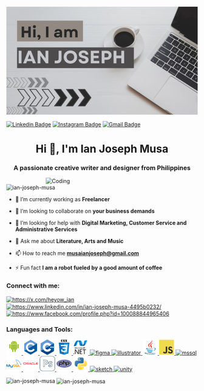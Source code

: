 ![Header image](https://raw.githubusercontent.com/maccooiiiii/maccooiiiii/master/Assets/GITHUB_BANNER.jpg)


[![Linkedin Badge](https://img.shields.io/badge/-LinkedIn-blue?style=flat-square&logo=Linkedin&logoColor=white&link=https://www.linkedin.com/in/ian-joseph-musa-4495b0232/)](https://www.linkedin.com/in/ian-joseph-musa-4495b0232/)
[![Instagram Badge](https://img.shields.io/badge/-Instagram-e4405f?style=flat-square&logo=Instagram&logoColor=white&link=https://www.instagram.com/silenced_sonata/)](https://www.instagram.com/silenced_sonata/)
[![Gmail Badge](https://img.shields.io/badge/-Gmail-d14836?style=flat-square&logo=Gmail&logoColor=white&link=mail@musaianjoseph@gmail.com)](mailto:mail@musaianjoseph@gmail.com)



<h1 align="center">Hi 👋, I'm Ian Joseph Musa</h1>
<h3 align="center">A passionate creative writer and designer from Philippines</h3>
<img align="right" alt="Coding" width="400" src="https://cdn.dribbble.com/users/729829/screenshots/2712522/galshir.gif">

<p align="left"> <img src="https://komarev.com/ghpvc/?username=maccooiiiii&label=Profile%20views&color=0e75b6&style=flat" alt="ian-joseph-musa" /> </p>

- 🔭 I’m currently working as **Freelancer**

- 👯 I’m looking to collaborate on **your business demands**

- 🤝 I’m looking for help with **Digital Marketing, Customer Service and Administrative Services**

- 💬 Ask me about **Literature, Arts and Music**

- 📫 How to reach me **musaianjoseph@gmail.com**

- ⚡ Fun fact **I am a robot fueled by a good amount of coffee**

<h3 align="left">Connect with me:</h3>
<p align="left">
<a href="https://twitter.com/https://x.com/heyow_ian" target="blank"><img align="center" src="https://raw.githubusercontent.com/rahuldkjain/github-profile-readme-generator/master/src/images/icons/Social/twitter.svg" alt="https://x.com/heyow_ian" height="30" width="40" /></a>
<a href="https://linkedin.com/in/https://www.linkedin.com/in/ian-joseph-musa-4495b0232/" target="blank"><img align="center" src="https://raw.githubusercontent.com/rahuldkjain/github-profile-readme-generator/master/src/images/icons/Social/linked-in-alt.svg" alt="https://www.linkedin.com/in/ian-joseph-musa-4495b0232/" height="30" width="40" /></a>
<a href="https://fb.com/https://www.facebook.com/jooosefabraham/" target="blank"><img align="center" src="https://raw.githubusercontent.com/rahuldkjain/github-profile-readme-generator/master/src/images/icons/Social/facebook.svg" alt="https://www.facebook.com/profile.php?id=100088844965406" height="30" width="40" /></a>
</p>

<h3 align="left">Languages and Tools:</h3>
<p align="left"> <a href="https://developer.android.com" target="_blank" rel="noreferrer"> <img src="https://raw.githubusercontent.com/devicons/devicon/master/icons/android/android-original-wordmark.svg" alt="android" width="40" height="40"/> </a> <a href="https://www.cprogramming.com/" target="_blank" rel="noreferrer"> <img src="https://raw.githubusercontent.com/devicons/devicon/master/icons/c/c-original.svg" alt="c" width="40" height="40"/> </a> <a href="https://www.w3schools.com/cpp/" target="_blank" rel="noreferrer"> <img src="https://raw.githubusercontent.com/devicons/devicon/master/icons/cplusplus/cplusplus-original.svg" alt="cplusplus" width="40" height="40"/> </a> <a href="https://www.w3schools.com/css/" target="_blank" rel="noreferrer"> <img src="https://raw.githubusercontent.com/devicons/devicon/master/icons/css3/css3-original-wordmark.svg" alt="css3" width="40" height="40"/> </a> <a href="https://dotnet.microsoft.com/" target="_blank" rel="noreferrer"> <img src="https://raw.githubusercontent.com/devicons/devicon/master/icons/dot-net/dot-net-original-wordmark.svg" alt="dotnet" width="40" height="40"/> </a> <a href="https://www.figma.com/" target="_blank" rel="noreferrer"> <img src="https://www.vectorlogo.zone/logos/figma/figma-icon.svg" alt="figma" width="40" height="40"/> </a> <a href="https://www.adobe.com/in/products/illustrator.html" target="_blank" rel="noreferrer"> <img src="https://www.vectorlogo.zone/logos/adobe_illustrator/adobe_illustrator-icon.svg" alt="illustrator" width="40" height="40"/> </a> <a href="https://www.java.com" target="_blank" rel="noreferrer"> <img src="https://raw.githubusercontent.com/devicons/devicon/master/icons/java/java-original.svg" alt="java" width="40" height="40"/> </a> <a href="https://developer.mozilla.org/en-US/docs/Web/JavaScript" target="_blank" rel="noreferrer"> <img src="https://raw.githubusercontent.com/devicons/devicon/master/icons/javascript/javascript-original.svg" alt="javascript" width="40" height="40"/> </a> <a href="https://www.microsoft.com/en-us/sql-server" target="_blank" rel="noreferrer"> <img src="https://www.svgrepo.com/show/303229/microsoft-sql-server-logo.svg" alt="mssql" width="40" height="40"/> </a> <a href="https://www.mysql.com/" target="_blank" rel="noreferrer"> <img src="https://raw.githubusercontent.com/devicons/devicon/master/icons/mysql/mysql-original-wordmark.svg" alt="mysql" width="40" height="40"/> </a> <a href="https://www.oracle.com/" target="_blank" rel="noreferrer"> <img src="https://raw.githubusercontent.com/devicons/devicon/master/icons/oracle/oracle-original.svg" alt="oracle" width="40" height="40"/> </a> <a href="https://www.photoshop.com/en" target="_blank" rel="noreferrer"> <img src="https://raw.githubusercontent.com/devicons/devicon/master/icons/photoshop/photoshop-line.svg" alt="photoshop" width="40" height="40"/> </a> <a href="https://www.php.net" target="_blank" rel="noreferrer"> <img src="https://raw.githubusercontent.com/devicons/devicon/master/icons/php/php-original.svg" alt="php" width="40" height="40"/> </a> <a href="https://www.python.org" target="_blank" rel="noreferrer"> <img src="https://raw.githubusercontent.com/devicons/devicon/master/icons/python/python-original.svg" alt="python" width="40" height="40"/> </a> <a href="https://www.sketch.com/" target="_blank" rel="noreferrer"> <img src="https://www.vectorlogo.zone/logos/sketchapp/sketchapp-icon.svg" alt="sketch" width="40" height="40"/> </a> <a href="https://unity.com/" target="_blank" rel="noreferrer"> <img src="https://www.vectorlogo.zone/logos/unity3d/unity3d-icon.svg" alt="unity" width="40" height="40"/> </a> </p>

<p><img align="left" src="https://github-readme-stats.vercel.app/api/top-langs?username=maccooiiiii&show_icons=true&locale=en&layout=compact" alt="ian-joseph-musa" /></p>

<p>&nbsp;<img align="center" src="https://github-readme-stats.vercel.app/api?username=maccooiiiii&show_icons=true&locale=en" alt="ian-joseph-musa" /></p>
